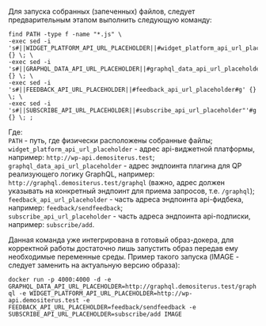 Для запуска собранных (запеченных) файлов, следует предварительным этапом выполнить следующую команду:  


```
find PATH -type f -name "*.js" \
-exec sed -i 's#||WIDGET_PLATFORM_API_URL_PLACEHOLDER||#widget_platform_api_url_placeholder#g' {} \; \
-exec sed -i 's#||GRAPHQL_DATA_API_URL_PLACEHOLDER||#graphql_data_api_url_placeholder#g' {} \; \
-exec sed -i 's#||FEEDBACK_API_URL_PLACEHOLDER||#feedback_api_url_placeholder#g' {} \; \
-exec sed -i 's#||SUBSCRIBE_API_URL_PLACEHOLDER||#subscribe_api_url_placeholder"'#g' {} \; ;
```


Где:  
`PATH` - путь, где физически расположены собранные файлы;  
`widget_platform_api_url_placeholder` - адрес api-виджетной платформы, например: `http://wp-api.demositerus.test`;  
`graphql_data_api_url_placeholder` - адрес эндпоинта плагина для QP реализующего логику GraphQL, например: `http://graphql.demositerus.test/graphql` (важно, адрес должен указывать на конкретный эндпоинт для приема запросов, т.е. `/graphql`);  
`feedback_api_url_placeholder` - часть адреса эндпоинта api-фидбека, например: `feedback/sendfeedback`;  
`subscribe_api_url_placeholder` - часть адреса эндпоинта api-подписки, например: `subscribe/add`.  


Данная команда уже интегрирована в готовый образ-докера, для корректной работы достаточно лишь запустить образ передав ему необходимые переменные среды. Пример такого запуска (IMAGE - следует заменить на актуальную версию образа):  


`docker run -p 4000:4000 -d -e GRAPHQL_DATA_API_URL_PLACEHOLDER=http://graphql.demositerus.test/graphql -e WIDGET_PLATFORM_API_URL_PLACEHOLDER=http://wp-api.demositerus.test -e FEEDBACK_API_URL_PLACEHOLDER=feedback/sendfeedback -e SUBSCRIBE_API_URL_PLACEHOLDER=subscribe/add IMAGE`  
